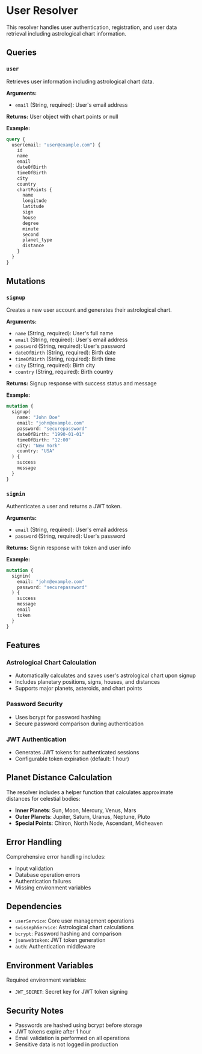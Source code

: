 # User Resolver

This resolver handles user authentication, registration, and user data retrieval including astrological chart information.

## Queries

### `user`
Retrieves user information including astrological chart data.

**Arguments:**
- `email` (String, required): User's email address

**Returns:** User object with chart points or null

**Example:**
```graphql
query {
  user(email: "user@example.com") {
    id
    name
    email
    dateOfBirth
    timeOfBirth
    city
    country
    chartPoints {
      name
      longitude
      latitude
      sign
      house
      degree
      minute
      second
      planet_type
      distance
    }
  }
}
```

## Mutations

### `signup`
Creates a new user account and generates their astrological chart.

**Arguments:**
- `name` (String, required): User's full name
- `email` (String, required): User's email address
- `password` (String, required): User's password
- `dateOfBirth` (String, required): Birth date
- `timeOfBirth` (String, required): Birth time
- `city` (String, required): Birth city
- `country` (String, required): Birth country

**Returns:** Signup response with success status and message

**Example:**
```graphql
mutation {
  signup(
    name: "John Doe"
    email: "john@example.com"
    password: "securepassword"
    dateOfBirth: "1990-01-01"
    timeOfBirth: "12:00"
    city: "New York"
    country: "USA"
  ) {
    success
    message
  }
}
```

### `signin`
Authenticates a user and returns a JWT token.

**Arguments:**
- `email` (String, required): User's email address
- `password` (String, required): User's password

**Returns:** Signin response with token and user info

**Example:**
```graphql
mutation {
  signin(
    email: "john@example.com"
    password: "securepassword"
  ) {
    success
    message
    email
    token
  }
}
```

## Features

### Astrological Chart Calculation
- Automatically calculates and saves user's astrological chart upon signup
- Includes planetary positions, signs, houses, and distances
- Supports major planets, asteroids, and chart points

### Password Security
- Uses bcrypt for password hashing
- Secure password comparison during authentication

### JWT Authentication
- Generates JWT tokens for authenticated sessions
- Configurable token expiration (default: 1 hour)

## Planet Distance Calculation

The resolver includes a helper function that calculates approximate distances for celestial bodies:

- **Inner Planets**: Sun, Moon, Mercury, Venus, Mars
- **Outer Planets**: Jupiter, Saturn, Uranus, Neptune, Pluto
- **Special Points**: Chiron, North Node, Ascendant, Midheaven

## Error Handling

Comprehensive error handling includes:
- Input validation
- Database operation errors
- Authentication failures
- Missing environment variables

## Dependencies

- `userService`: Core user management operations
- `swissephService`: Astrological chart calculations
- `bcrypt`: Password hashing and comparison
- `jsonwebtoken`: JWT token generation
- `auth`: Authentication middleware

## Environment Variables

Required environment variables:
- `JWT_SECRET`: Secret key for JWT token signing

## Security Notes

- Passwords are hashed using bcrypt before storage
- JWT tokens expire after 1 hour
- Email validation is performed on all operations
- Sensitive data is not logged in production
